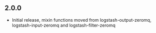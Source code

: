 ## 2.0.0
 - Initial release, mixin functions moved from logstash-output-zeromq, logstash-input-zeromq and logstash-filter-zeromq

